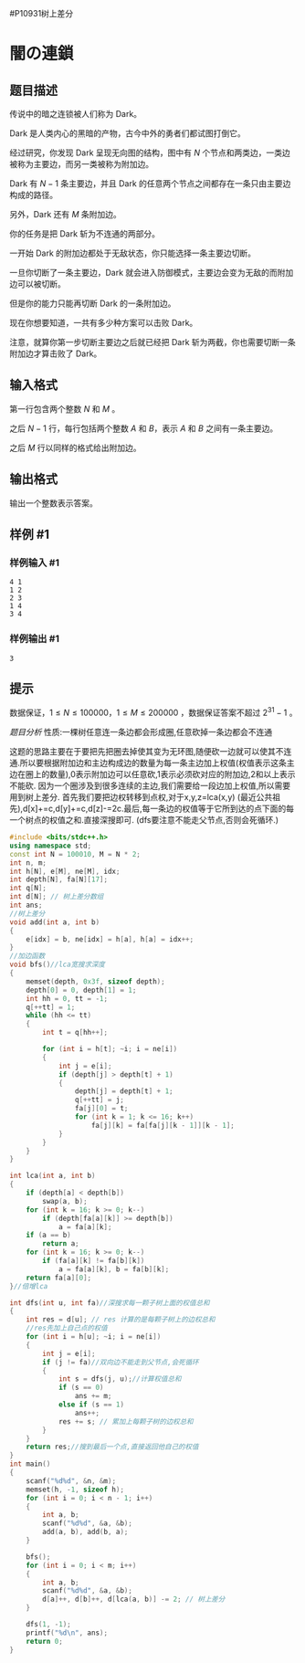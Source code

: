 #P10931树上差分 

# 闇の連鎖

## 题目描述

传说中的暗之连锁被人们称为 Dark。

Dark 是人类内心的黑暗的产物，古今中外的勇者们都试图打倒它。

经过研究，你发现 Dark 呈现无向图的结构，图中有 $N$ 个节点和两类边，一类边被称为主要边，而另一类被称为附加边。

Dark 有 $N - 1$ 条主要边，并且 Dark 的任意两个节点之间都存在一条只由主要边构成的路径。

另外，Dark 还有 $M$ 条附加边。 

你的任务是把 Dark 斩为不连通的两部分。

一开始 Dark 的附加边都处于无敌状态，你只能选择一条主要边切断。

一旦你切断了一条主要边，Dark 就会进入防御模式，主要边会变为无敌的而附加边可以被切断。

但是你的能力只能再切断 Dark 的一条附加边。

现在你想要知道，一共有多少种方案可以击败 Dark。

注意，就算你第一步切断主要边之后就已经把 Dark 斩为两截，你也需要切断一条附加边才算击败了 Dark。

## 输入格式

第一行包含两个整数 $N$ 和 $M$ 。 

之后 $N - 1$ 行，每行包括两个整数 $A$ 和 $B$，表示 $A$ 和 $B$ 之间有一条主要边。 

之后 $M$ 行以同样的格式给出附加边。

## 输出格式

输出一个整数表示答案。

## 样例 #1

### 样例输入 #1

```
4 1
1 2
2 3
1 4
3 4
```

### 样例输出 #1

```
3
```

## 提示

数据保证，$1\le N \le 100000$，$1\le M \le 200000$ ，数据保证答案不超过 $2^{31}-1$ 。


*题目分析*
性质:一棵树任意连一条边都会形成圈,任意砍掉一条边都会不连通

这题的思路主要在于要把先把圈去掉使其变为无环图,随便砍一边就可以使其不连通.所以要根据附加边和主边构成边的数量为每一条主边加上权值(权值表示这条主边在圈上的数量),0表示附加边可以任意砍,1表示必须砍对应的附加边,2和以上表示不能砍.
因为一个圈涉及到很多连续的主边,我们需要给一段边加上权值,所以需要用到树上差分.
首先我们要把边权转移到点权,对于x,y,z=lca(x,y) (最近公共祖先),d[x]+=c,d[y]+=c,d[z]-=2c.最后,每一条边的权值等于它所到达的点下面的每一个树点的权值之和.直接深搜即可.
(dfs要注意不能走父节点,否则会死循环.)


```cpp
#include <bits/stdc++.h>
using namespace std;
const int N = 100010, M = N * 2;
int n, m;
int h[N], e[M], ne[M], idx;
int depth[N], fa[N][17];
int q[N];
int d[N]; // 树上差分数组
int ans;
//树上差分
void add(int a, int b)
{
    e[idx] = b, ne[idx] = h[a], h[a] = idx++;
}
//加边函数
void bfs()//lca宽搜求深度
{
    memset(depth, 0x3f, sizeof depth);
    depth[0] = 0, depth[1] = 1;
    int hh = 0, tt = -1;
    q[++tt] = 1;
    while (hh <= tt)
    {
        int t = q[hh++];

        for (int i = h[t]; ~i; i = ne[i])
        {
            int j = e[i];
            if (depth[j] > depth[t] + 1)
            {
                depth[j] = depth[t] + 1;
                q[++tt] = j;
                fa[j][0] = t;
                for (int k = 1; k <= 16; k++)
                    fa[j][k] = fa[fa[j][k - 1]][k - 1];
            }
        }
    }
}

int lca(int a, int b)
{
    if (depth[a] < depth[b])
        swap(a, b);
    for (int k = 16; k >= 0; k--)
        if (depth[fa[a][k]] >= depth[b])
            a = fa[a][k];
    if (a == b)
        return a;
    for (int k = 16; k >= 0; k--)
        if (fa[a][k] != fa[b][k])
            a = fa[a][k], b = fa[b][k];
    return fa[a][0];
}//倍增lca

int dfs(int u, int fa)//深搜求每一颗子树上面的权值总和
{
    int res = d[u]; // res 计算的是每颗子树上的边权总和
    //res先加上自己点的权值
    for (int i = h[u]; ~i; i = ne[i])
    {
        int j = e[i];
        if (j != fa)//双向边不能走到父节点,会死循环
        {
            int s = dfs(j, u);//计算权值总和
            if (s == 0)
                ans += m;
            else if (s == 1)
                ans++;
            res += s; // 累加上每颗子树的边权总和
        }
    }
    return res;//搜到最后一个点,直接返回他自己的权值
}
int main()
{
    scanf("%d%d", &n, &m);
    memset(h, -1, sizeof h);
    for (int i = 0; i < n - 1; i++)
    {
        int a, b;
        scanf("%d%d", &a, &b);
        add(a, b), add(b, a);
    }

    bfs();
    for (int i = 0; i < m; i++)
    {
        int a, b;
        scanf("%d%d", &a, &b);
        d[a]++, d[b]++, d[lca(a, b)] -= 2; // 树上差分
    }

    dfs(1, -1);
    printf("%d\n", ans);
    return 0;
}

```